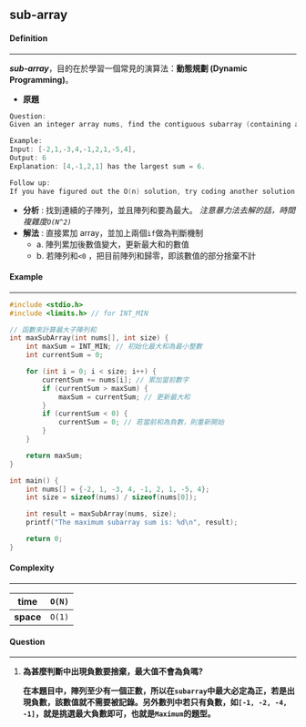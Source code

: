 ## sub-array

#### Definition

---

***sub-array***，目的在於學習一個常見的演算法：**動態規劃 (Dynamic Programming)**。

* **原題**

```c
Question:
Given an integer array nums, find the contiguous subarray (containing at least one number) which has the largest sum and return its sum.
```

```c
Example:
Input: [-2,1,-3,4,-1,2,1,-5,4],
Output: 6
Explanation: [4,-1,2,1] has the largest sum = 6.
```

```c
Follow up:
If you have figured out the O(n) solution, try coding another solution using the divide and conquer approach, which is more subtle.
```

* **分析** : 找到連續的子陣列，並且陣列和要為最大。
  *注意暴力法去解的話，時間複雜度`O(N^2)`*   
* **解法** : 直接累加 array，並加上兩個`if`做為判斷機制
  * a. 陣列累加後數值變大，更新最大和的數值
  * b. 若陣列和`<0` ，把目前陣列和歸零，即該數值的部分捨棄不計

#### Example

---

```C
#include <stdio.h>
#include <limits.h> // for INT_MIN

// 函數來計算最大子陣列和
int maxSubArray(int nums[], int size) {
    int maxSum = INT_MIN; // 初始化最大和為最小整數
    int currentSum = 0;

    for (int i = 0; i < size; i++) {
        currentSum += nums[i]; // 累加當前數字
        if (currentSum > maxSum) {
            maxSum = currentSum; // 更新最大和
        }
        if (currentSum < 0) {
            currentSum = 0; // 若當前和為負數，則重新開始
        }
    }

    return maxSum;
}

int main() {
    int nums[] = {-2, 1, -3, 4, -1, 2, 1, -5, 4};
    int size = sizeof(nums) / sizeof(nums[0]);

    int result = maxSubArray(nums, size);
    printf("The maximum subarray sum is: %d\n", result);

    return 0;
}

```

#### Complexity

---

| **time**  | `O(N)` |
| --------- | ------ |
| **space** | `O(1)` |



#### **Question**

---

1. **為甚麼判斷中出現負數要捨棄，最大值不會為負嗎?**

   **在本題目中，陣列至少有一個正數，所以在`subarray`中最大必定為正，若是出現負數，該數值就不需要被記錄。另外數列中若只有負數，如`[-1, -2, -4, -1]`，就是挑選最大負數即可，也就是`Maximum`的題型。**